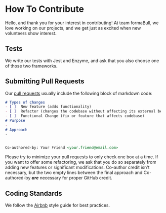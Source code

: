 # How To Contribute

Hello, and thank you for your interest in contributing!  At team formaBull, we love working on our projects, and we get just as excited when new volunteers show interest.  

## Tests

We write our tests with Jest and Enzyme, and ask that you also choose one of those two frameworks. 

## Submitting Pull Requests

Our [pull requests](https://github.com/oslabs-beta/formaBull/pulls) usually include the following block of markdown code:
``` markdown
# Types of changes
- [ ]  New feature (adds functionality)
- [ ]  Refactor (changes the codebase without affecting its external behavior)
- [ ]  Functional Change (fix or feature that affects codebase)
# Purpose
- 
# Approach
-


Co-authored-by: Your Friend <your.friend@email.com>
```
Please try to minimize your pull requests to only check one box at a time.  If you want to offer some refactoring, we ask that you do so separately from adding new features or significant modifications.  Co-author credit isn't necessary, but the two empty lines between the final approach and Co-authored-by ***are*** necessary for proper GitHub credit.


## Coding Standards

We follow the [Airbnb](https://github.com/airbnb/javascript) style guide for best practices.
